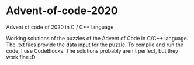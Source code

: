 # Advent-of-code-2020
Advent of code of 2020 in C / C++ language

Working solutions of the puzzles of the Advent of Code in C/C++ language. The .txt files provide the data input for the puzzle. To compile and run the code, I use CodeBlocks. The solutions probably aren't perfect, but they work fine :D

